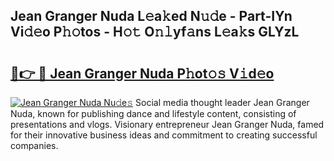 ## Jean Granger Nuda L𝚎a𝚔ed N𝚞𝚍e - Part-IYn Vi𝚍𝚎o P𝚑𝚘tos - H𝚘𝚝 O𝚗𝚕yf𝚊ns L𝚎a𝚔s GLYzL

# <h2><a href="http://kf328qh.oniu.top/?m=Jean+Granger+Nuda">🔗👉 🔴 Jean Granger Nuda P𝚑ot𝚘𝚜 V𝚒d𝚎o</a></h2>

[![Jean Granger Nuda Nu𝚍e𝚜](https://i.imgur.com/0qMVB7G.gif)](http://kf328qh.oniu.top/?m=Jean+Granger+Nuda)
Social media thought leader Jean Granger Nuda, known for publishing dance and lifestyle content, consisting of presentations and vlogs. Visionary entrepreneur Jean Granger Nuda, famed for their innovative business ideas and commitment to creating successful companies.  
